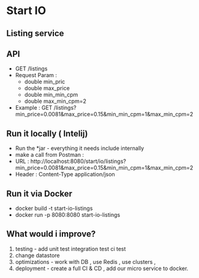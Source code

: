 
# Start IO
## Listing service


## API
* GET /listings
* Request Param :
  * double min_pric 
  * double max_price 
  * double min_min_cpm
  * double max_min_cpm=2
* Example : GET /listings?min_price=0.0081&max_price=0.15&min_min_cpm=1&max_min_cpm=2


## Run it locally ( Intelij)
* Run the *jar - everything it needs include internally
* make a call from Postman : 
* URL : http://localhost:8080/start/io/listings?min_price=0.0081&max_price=0.15&min_min_cpm=1&max_min_cpm=2
* Header : Content-Type application/json

## Run it via Docker
* docker build -t start-io-listings
* docker run -p 8080:8080 start-io-listings


## What would i improve?

1. testing - add unit test integration test ci test 
2. change datastore 
3. optimizations - work with DB , use Redis , use clusters ,
4. deployment - create a full CI & CD , add our micro service to docker.


```
